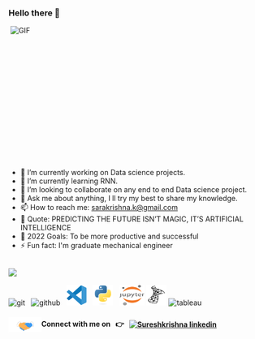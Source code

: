 ### Hello there 👋
<img align="right" alt="GIF" width="500px" height="280px" src="https://github.com/Sureshkrishh/Sureshkrishh/blob/main/Images/profile.gif"/>

- 🔭 I’m currently working on Data science projects.
- 🌱 I’m currently learning RNN.
- 👯 I’m looking to collaborate on any end to end Data science project.
- 💬 Ask me about anything, I ll try my best to share my knowledge.
- 📫 How to reach me: sarakrishna.k@gmail.com
- 💭 Quote: PREDICTING THE FUTURE ISN’T MAGIC, IT’S ARTIFICIAL INTELLIGENCE 
- 🥅 2022 Goals: To be more productive and successful 
- ⚡ Fun fact: I'm graduate mechanical engineer
<br>
<img height="30" src="https://img.shields.io/badge/Languages and  tools- 🧮-lightblue.svg?&style=for-the-badge&logo=KushalDas&logoColor=blue" />
<p align="left"><img src="https://www.vectorlogo.zone/logos/git-scm/git-scm-icon.svg" alt="git" width="40" height="40"/> &nbsp;
<img alt="github"  src="https://img.icons8.com/ios-glyphs/240/000000/github.png"width="40" height="40"> &nbsp;
<img src="https://github.com/devicons/devicon/blob/master/icons/vscode/vscode-original.svg" alt="vscode" width="40" height="40"/>&nbsp;&nbsp;
<img src="https://github.com/Kushal997-das/Kushal997-das/blob/master/Profile%20generator/python-original.svg" alt="python" width="40" height="40"/> &nbsp;
<img alt="jupyter"  src="https://github.com/devicons/devicon/blob/master/icons/jupyter/jupyter-original-wordmark.svg"width="50" height="40" /> 
<img src="https://github.com/devicons/devicon/blob/master/icons/microsoftsqlserver/microsoftsqlserver-plain.svg" alt="mssql" width="40" height="40"/> 
<img src="https://cdn.worldvectorlogo.com/logos/tableau-software.svg" alt="tableau" width="40" height="40"/> 

<h4 align="left">
    <img align="center" src="https://github.com/Kushal997-das/Kushal997-das/blob/master/Profile%20generator/Handshake.gif" height="30px">Connect with me on  &nbsp; 👉 &nbsp;  
        <a href="https://www.linkedin.com/in/suresh-krishna-k/">
        <img align="center"src="https://cdn.jsdelivr.net/npm/simple-icons@v3/icons/linkedin.svg" alt="Sureshkrishna linkedin" width="24px" />
    </a>
</h4> 
